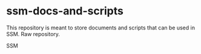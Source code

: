 # ssm-docs-and-scripts
This repository is meant to store documents and scripts that can be used in SSM. Raw repository. 

SSM

